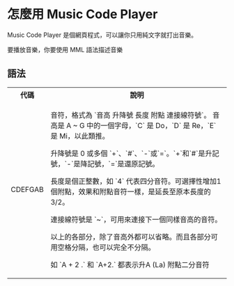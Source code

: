 怎麼用 Music Code Player
===
Music Code Player 是個網頁程式，可以讓你只用純文字就打出音樂。

要播放音樂，你要使用 MML 語法描述音樂

語法
---
<table>
<tr>
  <th>代碼</th><th>說明</th>
</tr>
<tr>
  <td>CDEFGAB</td>
  <td>
<p>音符，格式為 `音高 升降號 長度 附點 連接線符號`。
音高是 A ~ G 中的一個字母，`C` 是 Do，`D` 是 Re，`E` 是 Mi，以此類推。

<p>升降號是 0 或多個 `+`、`#`、`-`或`=`。`+`和`#`是升記號，`-`是降記號，`=`是還原記號。

<p>長度是個正整數，如 `4` 代表四分音符。可選擇性增加1個附點，效果和附點音符一樣，是延長至原本長度的 3/2。

<p>連接線符號是 `~`，可用來連接下一個同樣音高的音符。

<p>以上的各部分，除了音高外都可以省略。而且各部分可用空格分隔，也可以完全不分隔。

<p>如 `A + 2 .` 和 `A+2.` 都表示升A (La) 附點二分音符
  </td>
</tr>
</table>
